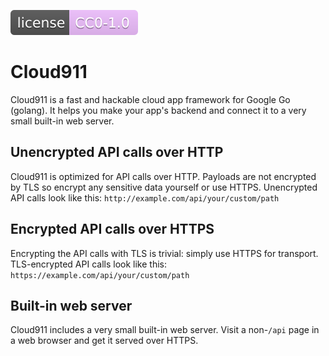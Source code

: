 [![CC0-1.0](https://raw.githubusercontent.com/amy911/assets/master/shields/license-CC0--1.0-efbfff.svg)](https://raw.githubusercontent.com/amy911/cloud911/master/LICENSE.txt)

# Cloud911

Cloud911 is a fast and hackable cloud app framework for Google Go (golang).  It helps you make your app's backend and connect it to a very small built-in web server.

## Unencrypted API calls over HTTP
Cloud911 is optimized for API calls over HTTP.  Payloads are not encrypted by TLS so encrypt any sensitive data yourself or use HTTPS.  Unencrypted API calls look like this: `http://example.com/api/your/custom/path`

## Encrypted API calls over HTTPS
Encrypting the API calls with TLS is trivial: simply use HTTPS for transport.  TLS-encrypted API calls look like this: `https://example.com/api/your/custom/path`

## Built-in web server
Cloud911 includes a very small built-in web server.  Visit a non-`/api` page in a web browser and get it served over HTTPS.
